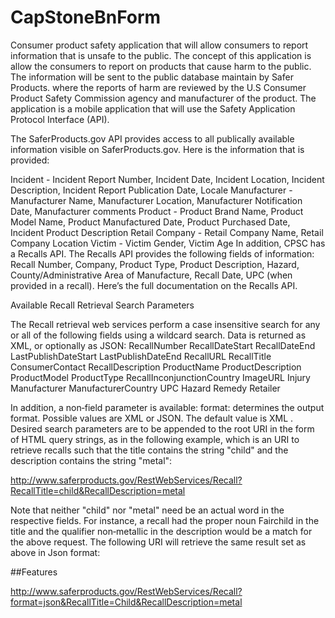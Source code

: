 # CapStoneBnForm

Consumer product safety application that will allow consumers to report information that is unsafe to the public. The concept of this application is allow the consumers to report on products that cause harm to the public. The information will be sent to the public database maintain by Safer Products.
where the reports of harm are reviewed by the U.S Consumer Product Safety Commission agency and manufacturer of the product. The application is a mobile application that will use the Safety Application Protocol Interface (API).

The SaferProducts.gov API provides access to all publically available information visible on SaferProducts.gov. Here is the information that is provided:

Incident - Incident Report Number, Incident Date, Incident Location, Incident Description, Incident Report Publication Date, Locale
Manufacturer - Manufacturer Name, Manufacturer Location, Manufacturer Notification Date, Manufacturer comments
Product - Product Brand Name, Product Model Name, Product Manufactured Date, Product Purchased Date, Incident Product Description
Retail Company - Retail Company Name, Retail Company Location
Victim - Victim Gender, Victim Age
In addition, CPSC has a Recalls API. The Recalls API provides the following fields of information: Recall Number, Company, Product Type, Product Description, Hazard, County/Administrative Area of Manufacture, Recall Date, UPC (when provided in a recall). Here’s the full documentation on the Recalls API.

Available Recall Retrieval Search Parameters
  
The Recall retrieval web services perform a case insensitive search for any or all of the following fields using a wildcard search. Data is returned as XML, or optionally as JSON:
RecallNumber RecallDateStart RecallDateEnd LastPublishDateStart LastPublishDateEnd RecallURL
RecallTitle ConsumerContact
RecallDescription ProductName ProductDescription ProductModel
ProductType RecallInconjunctionCountry ImageURL
Injury
Manufacturer ManufacturerCountry UPC
Hazard
Remedy
Retailer

In addition, a non‐field parameter is available:
format: determines the output format. Possible values are XML or JSON. The default value is XML .
Desired search parameters are to be appended to the root URI in the form of HTML query strings, as in the following example, which is an URI to retrieve recalls such that the title contains the string "child" and the description contains the string "metal":

http://www.saferproducts.gov/RestWebServices/Recall?RecallTitle=child&RecallDescription=metal

Note that neither "child" nor "metal" need be an actual word in the respective fields. For instance, a recall had the proper noun Fairchild in the title and the qualifier non‐metallic in the description would be a match for the above request.
The following URI will retrieve the same result set as above in Json format:

##Features




http://www.saferproducts.gov/RestWebServices/Recall?format=json&RecallTitle=Child&RecallDescription=metal
